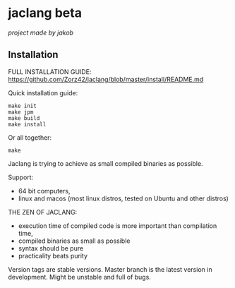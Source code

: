 # jaclang beta
*project made by jakob*

## Installation
FULL INSTALLATION GUIDE: https://github.com/Zorz42/jaclang/blob/master/install/README.md

Quick installation guide:

    make init
    make jpm
    make build
    make install
    
Or all together:

    make

Jaclang is trying to achieve as small compiled binaries as possible.

Support:

* 64 bit computers,
* linux and macos (most linux distros, tested on Ubuntu and other distros) 

THE ZEN OF JACLANG:

* execution time of compiled code is more important than compilation time,
* compiled binaries as small as possible
* syntax should be pure
* practicality beats purity

Version tags are stable versions. 
Master branch is the latest version in development. Might be unstable and full of bugs.
